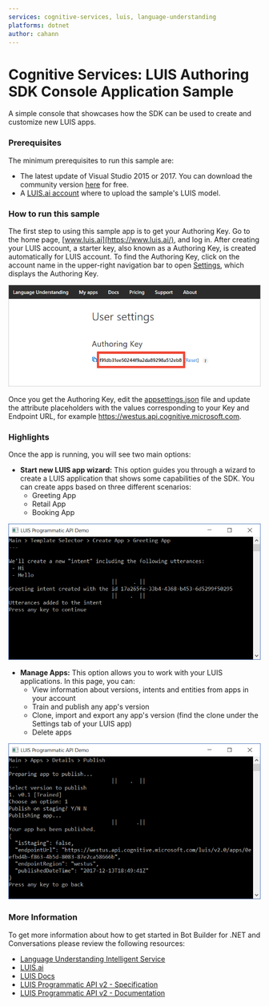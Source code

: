 ```yaml
---
services: cognitive-services, luis, language-understanding
platforms: dotnet
author: cahann
---
```


# Cognitive Services: LUIS Authoring SDK Console Application Sample

A simple console that showcases how the SDK can be used to create and customize new LUIS apps.

### Prerequisites

The minimum prerequisites to run this sample are:
* The latest update of Visual Studio 2015 or 2017. You can download the community version [here](http://www.visualstudio.com) for free.
* A [LUIS.ai account](https://www.luis.ai/) where to upload the sample's LUIS model.

### How to run this sample

The first step to using this sample app is to get your Authoring Key. Go to the home page, [www.luis.ai](https://www.luis.ai/), and log in. After creating your LUIS account, a starter key, also known as a Authoring Key, is created automatically for LUIS account. To find the Authoring Key, click on the account name in the upper-right navigation bar to open [Settings](https://www.luis.ai/user/settings), which displays the Authoring Key.

![Import an Existing Application](images/programmatic-key.png)

Once you get the Authoring Key, edit the [appsettings.json](LUIS-Programmatic.Sample/appsettings.json) file and update the attribute placeholders with the values corresponding to your Key and Endpoint URL, for example https://westus.api.cognitive.microsoft.com.

### Highlights

Once the app is running, you will see two main options:
* **Start new LUIS app wizard:** This option guides you through a wizard to create a LUIS application that shows some capabilities of the SDK. You can create apps based on three different scenarios:
    * Greeting App
    * Retail App
    * Booking App

![Greeting App Sample](images/greeting-app-sample.png)

* **Manage Apps:** This option allows you to work with your LUIS applications. In this page, you can:
    * View information about versions, intents and entities from apps in your account
    * Train and publish any app's version
    * Clone, import and export any app's version (find the clone under the Settings tab of your LUIS app)
    * Delete apps

![Manage App Menu](images/manage-app-publish.png)

### More Information

To get more information about how to get started in Bot Builder for .NET and Conversations please review the following resources:
* [Language Understanding Intelligent Service](https://azure.microsoft.com/en-us/services/cognitive-services/language-understanding-intelligent-service/)
* [LUIS.ai](https://www.luis.ai)
* [LUIS Docs](https://docs.microsoft.com/en-us/azure/cognitive-services/luis/home)
* [LUIS Programmatic API v2 - Specification](https://github.com/Azure/azure-rest-api-specs/tree/master/specification/cognitiveservices/data-plane/LUIS/Authoring)
* [LUIS Programmatic API v2 - Documentation](https://westus.dev.cognitive.microsoft.com/docs/services/5890b47c39e2bb17b84a55ff/operations/5890b47c39e2bb052c5b9c2f)
